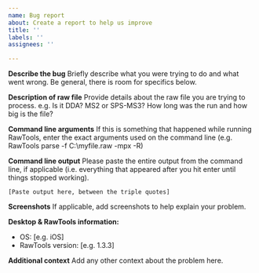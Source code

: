 ```yaml
---
name: Bug report
about: Create a report to help us improve
title: ''
labels: ''
assignees: ''

---
```


**Describe the bug**
Briefly describe what you were trying to do and what went wrong. Be general, there is room for specifics below.

**Description of raw file**
Provide details about the raw file you are trying to process. e.g. Is it DDA? MS2 or SPS-MS3? How long was the run and how big is the file?

**Command line arguments**
If this is something that happened while running RawTools, enter the exact arguments used on the command line (e.g. RawTools parse -f C:\myfile.raw -mpx -R)

**Command line output**
Please paste the entire output from the command line, if applicable (i.e. everything that appeared after you hit enter until things stopped working).
```
[Paste output here, between the triple quotes]
```

**Screenshots**
If applicable, add screenshots to help explain your problem.

**Desktop & RawTools information:**
 - OS: [e.g. iOS]
- RawTools version: [e.g. 1.3.3]

**Additional context**
Add any other context about the problem here.
